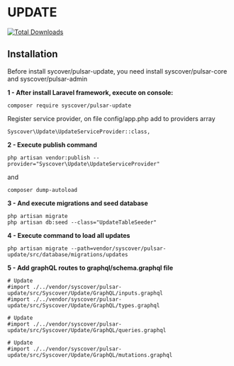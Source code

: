 # UPDATE

[![Total Downloads](https://poser.pugx.org/syscover/pulsar-update/downloads)](https://packagist.org/packages/syscover/pulsar-update)

## Installation

Before install sycover/pulsar-update, you need install syscover/pulsar-core and syscover/pulsar-admin

**1 - After install Laravel framework, execute on console:**
```
composer require syscover/pulsar-update
```

Register service provider, on file config/app.php add to providers array
```
Syscover\Update\UpdateServiceProvider::class,
```

**2 - Execute publish command**
```
php artisan vendor:publish --provider="Syscover\Update\UpdateServiceProvider"
```
and
```
composer dump-autoload
```

**3 - And execute migrations and seed database**
```
php artisan migrate
php artisan db:seed --class="UpdateTableSeeder"
```

**4 - Execute command to load all updates**
```
php artisan migrate --path=vendor/syscover/pulsar-update/src/database/migrations/updates
```

**5 - Add graphQL routes to graphql/schema.graphql file**
```
# Update
#import ./../vendor/syscover/pulsar-update/src/Syscover/Update/GraphQL/inputs.graphql
#import ./../vendor/syscover/pulsar-update/src/Syscover/Update/GraphQL/types.graphql

# Update
#import ./../vendor/syscover/pulsar-update/src/Syscover/Update/GraphQL/queries.graphql

# Update
#import ./../vendor/syscover/pulsar-update/src/Syscover/Update/GraphQL/mutations.graphql
```
